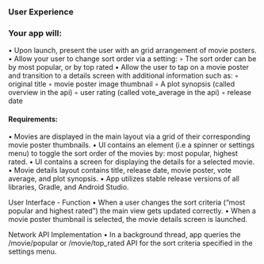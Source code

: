 
### User Experience


### Your app will:
 • Upon launch, present the user with an grid arrangement of movie posters.
 • Allow your user to change sort order via a setting:
 ◦ The sort order can be by most popular, or by top rated
 • Allow the user to tap on a movie poster and transition to a details screen with additional information such as:
 ◦ original title
 ◦ movie poster image thumbnail
 ◦ A plot synopsis (called overview in the api)
 ◦ user rating (called vote_average in the api)
 ◦ release date
 
#### Requirements:

 • Movies are displayed in the main layout via a grid of their corresponding movie poster thumbnails.
 • UI contains an element (i.e a spinner or settings menu) to toggle the sort order of the movies by: most popular, highest rated.
 • UI contains a screen for displaying the details for a selected movie.
 • Movie details layout contains title, release date, movie poster, vote average, and plot synopsis.
 • App utilizes stable release versions of all libraries, Gradle, and Android Studio.

User Interface - Function
 • When a user changes the sort criteria (“most popular and highest rated”) the main view gets updated correctly.
 • When a movie poster thumbnail is selected, the movie details screen is launched.

Network API Implementation
 • In a background thread, app queries the /movie/popular or /movie/top_rated API for the sort criteria specified in the settings menu.
